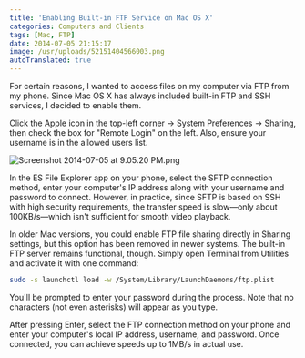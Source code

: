 ```yaml
---
title: 'Enabling Built-in FTP Service on Mac OS X'
categories: Computers and Clients
tags: [Mac, FTP]
date: 2014-07-05 21:15:17
image: /usr/uploads/52151404566003.png
autoTranslated: true
---
```



For certain reasons, I wanted to access files on my computer via FTP from my phone. Since Mac OS X has always included built-in FTP and SSH services, I decided to enable them.

Click the Apple icon in the top-left corner → System Preferences → Sharing, then check the box for "Remote Login" on the left. Also, ensure your username is in the allowed users list.

<img src="/usr/uploads/52151404566003.png" title="Screenshot 2014-07-05 at 9.05.20 PM.png"/>

In the ES File Explorer app on your phone, select the SFTP connection method, enter your computer's IP address along with your username and password to connect. However, in practice, since SFTP is based on SSH with high security requirements, the transfer speed is slow—only about 100KB/s—which isn't sufficient for smooth video playback.

In older Mac versions, you could enable FTP file sharing directly in Sharing settings, but this option has been removed in newer systems. The built-in FTP server remains functional, though. Simply open Terminal from Utilities and activate it with one command:

```bash
sudo -s launchctl load -w /System/Library/LaunchDaemons/ftp.plist
```

You'll be prompted to enter your password during the process. Note that no characters (not even asterisks) will appear as you type.

After pressing Enter, select the FTP connection method on your phone and enter your computer's local IP address, username, and password. Once connected, you can achieve speeds up to 1MB/s in actual use.
```
